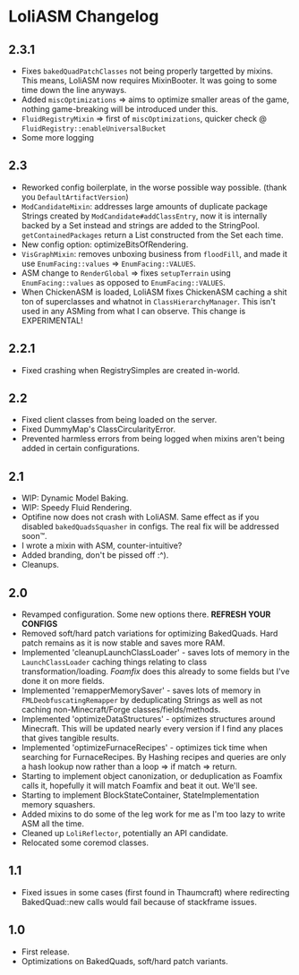 # LoliASM Changelog

## 2.3.1
- Fixes `bakedQuadPatchClasses` not being properly targetted by mixins. This means, LoliASM now requires MixinBooter. It was going to some time down the line anyways.
- Added `miscOptimizations` => aims to optimize smaller areas of the game, nothing game-breaking will be introduced under this.
- `FluidRegistryMixin` => first of `miscOptimizations`, quicker check @ `FluidRegistry::enableUniversalBucket`
- Some more logging

## 2.3
- Reworked config boilerplate, in the worse possible way possible. (thank you `DefaultArtifactVersion`)
- `ModCandidateMixin`: addresses large amounts of duplicate package Strings created by `ModCandidate#addClassEntry`, now it is internally backed by a Set instead and strings are added to the StringPool. `getContainedPackages` return a List constructed from the Set each time.
- New config option: optimizeBitsOfRendering.
- `VisGraphMixin`: removes unboxing business from `floodFill`, and made it use `EnumFacing::values` => `EnumFacing::VALUES`.
- ASM change to `RenderGlobal` => fixes `setupTerrain` using `EnumFacing::values` as opposed to `EnumFacing::VALUES`.
- When ChickenASM is loaded, LoliASM fixes ChickenASM caching a shit ton of superclasses and whatnot in `ClassHierarchyManager`. This isn't used in any ASMing from what I can observe. This change is EXPERIMENTAL!

## 2.2.1
- Fixed crashing when RegistrySimples are created in-world.

## 2.2
- Fixed client classes from being loaded on the server.
- Fixed DummyMap's ClassCircularityError.
- Prevented harmless errors from being logged when mixins aren't being added in certain configurations.

## 2.1
- WIP: Dynamic Model Baking.
- WIP: Speedy Fluid Rendering.
- Optifine now does not crash with LoliASM. Same effect as if you disabled `bakedQuadsSquasher` in configs. The real fix will be addressed soon:tm:.
- I wrote a mixin with ASM, counter-intuitive?
- Added branding, don't be pissed off :^).
- Cleanups.

## 2.0
- Revamped configuration. Some new options there. **REFRESH YOUR CONFIGS**
- Removed soft/hard patch variations for optimizing BakedQuads. Hard patch remains as it is now stable and saves more RAM.
- Implemented 'cleanupLaunchClassLoader' - saves lots of memory in the `LaunchClassLoader` caching things relating to class transformation/loading. *Foamfix* does this already to some fields but I've done it on more fields.
- Implemented 'remapperMemorySaver' - saves lots of memory in `FMLDeobfuscatingRemapper` by deduplicating Strings as well as not caching non-Minecraft/Forge classes/fields/methods.
- Implemented 'optimizeDataStructures' - optimizes structures around Minecraft. This will be updated nearly every version if I find any places that gives tangible results.
- Implemented 'optimizeFurnaceRecipes' - optimizes tick time when searching for FurnaceRecipes. By Hashing recipes and queries are only a hash lookup now rather than a loop => if match => return.
- Starting to implement object canonization, or deduplication as Foamfix calls it, hopefully it will match Foamfix and beat it out. We'll see.
- Starting to implement BlockStateContainer, StateImplementation memory squashers.
- Added mixins to do some of the leg work for me as I'm too lazy to write ASM all the time.
- Cleaned up `LoliReflector`, potentially an API candidate.
- Relocated some coremod classes.

## 1.1
- Fixed issues in some cases (first found in Thaumcraft) where redirecting BakedQuad::new calls would fail because of stackframe issues.

## 1.0
- First release.
- Optimizations on BakedQuads, soft/hard patch variants.